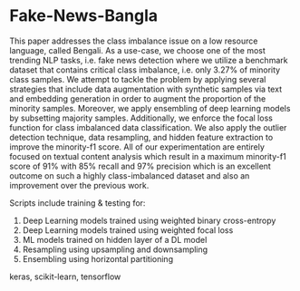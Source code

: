 # Fake-News-Bangla

This paper addresses the class imbalance issue on a low resource language, called Bengali. As a use-case, we choose one of the most trending NLP tasks, i.e. fake news detection where we utilize a benchmark dataset that contains critical class imbalance, i.e. only 3.27% of minority class samples. We attempt to tackle the problem by applying several strategies that include data augmentation with synthetic samples via text and embedding generation in order to augment the proportion of the minority samples. Moreover, we apply ensembling of deep learning models by subsetting majority samples. Additionally, we enforce the focal loss function for class imbalanced data classification. We also apply the outlier detection technique, data resampling, and hidden feature extraction to improve the minority-f1 score. All of our experimentation are entirely focused on textual content analysis which result in a maximum minority-f1 score of 91% with 85% recall and 97% precision which is an excellent outcome on such a highly class-imbalanced dataset and also an improvement over the previous work.

Scripts include training & testing for: 

1. Deep Learning models trained using weighted binary cross-entropy
1. Deep Learning models trained using weighted focal loss
1. ML models trained on hidden layer of a DL model
1. Resampling using upsampling and downsampling
1. Ensembling using horizontal partitioning

keras, scikit-learn, tensorflow
